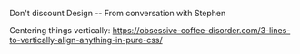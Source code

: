 


Don't discount Design -- From conversation with Stephen


Centering things vertically: https://obsessive-coffee-disorder.com/3-lines-to-vertically-align-anything-in-pure-css/